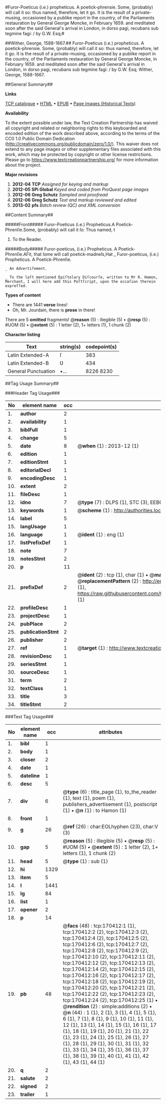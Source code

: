 #Furor-Poeticus (i.e.) propheticus. A poetick-phrensie. Some, (probably) will call it so: thus named, therefore, let it go. It is the result of a private-musing, occasioned by a publike report in the country, of the Parliaments restauration by General George Moncke, in February 1659. and meditated soon after the said General's arrival in London, in dorso pagi, recubans sub tegmine fagi: / by G.W. Esq;#

##Wither, George, 1588-1667.##
Furor-Poeticus (i.e.) propheticus. A poetick-phrensie. Some, (probably) will call it so: thus named, therefore, let it go. It is the result of a private-musing, occasioned by a publike report in the country, of the Parliaments restauration by General George Moncke, in February 1659. and meditated soon after the said General's arrival in London, in dorso pagi, recubans sub tegmine fagi: / by G.W. Esq;
Wither, George, 1588-1667.

##General Summary##

**Links**

[TCP catalogue](http://www.ota.ox.ac.uk/tcp/)  • 
[HTML](http://tei.it.ox.ac.uk/tcp/Texts-HTML/free/A96/A96749.html)  • 
[EPUB](http://tei.it.ox.ac.uk/tcp/Texts-EPUB/free/A96/A96749.epub) • 
[Page images (Historical Texts)](https://historicaltexts.jisc.ac.uk/eebo-99859494e)

**Availability**

To the extent possible under law, the Text Creation Partnership has waived all copyright and related or neighboring rights to this keyboarded and encoded edition of the work described above, according to the terms of the CC0 1.0 Public Domain Dedication (http://creativecommons.org/publicdomain/zero/1.0/). This waiver does not extend to any page images or other supplementary files associated with this work, which may be protected by copyright or other license restrictions. Please go to https://www.textcreationpartnership.org/ for more information about the project.

**Major revisions**

1. __2012-04__ __TCP__ *Assigned for keying and markup*
1. __2012-05__ __SPi Global__ *Keyed and coded from ProQuest page images*
1. __2012-06__ __Greg Schutz__ *Sampled and proofread*
1. __2012-06__ __Greg Schutz__ *Text and markup reviewed and edited*
1. __2013-02__ __pfs__ *Batch review (QC) and XML conversion*

##Content Summary##

#####Front#####
Furor-Poeticus (i.e.) Propheticus.A Poetick-Phrenſie.Some, (probably) will call it ſo: Thus named, t
1. To the Reader.

#####Body#####
Furor-poeticus, (i.e.) Propheticus. A Poetick-Phrenſie.AFit, that ſome will call poetick-madneſs,Hat
    _ Furor-poeticus, (i.e.) Propheticus. A Poetick-Phrenſie.

    _ An Advertiſement.

    _ To the laſt mentioned Epiſtolary Diſcourſe, written to Mr R. Hamon, Merchant, I will here add this Poſtſcript, upon the occaſion therein expreſſed.

**Types of content**

  * There are 1441 **verse** lines!
  * Oh, Mr. Jourdain, there is **prose** in there!

There are 5 **omitted** fragments! 
 @__reason__ (5) : illegible (5)  •  @__resp__ (5) : #UOM (5)  •  @__extent__ (5) : 1 letter (2), 1+ letters (1), 1 chunk (2)

**Character listing**


|Text|string(s)|codepoint(s)|
|---|---|---|
|Latin Extended-A|ſ|383|
|Latin Extended-B|Ʋ|434|
|General Punctuation|•…|8226 8230|

##Tag Usage Summary##

###Header Tag Usage###

|No|element name|occ|attributes|
|---|---|---|---|
|1.|__author__|2||
|2.|__availability__|1||
|3.|__biblFull__|1||
|4.|__change__|5||
|5.|__date__|8| @__when__ (1) : 2013-12 (1)|
|6.|__edition__|1||
|7.|__editionStmt__|1||
|8.|__editorialDecl__|1||
|9.|__encodingDesc__|1||
|10.|__extent__|2||
|11.|__fileDesc__|1||
|12.|__idno__|7| @__type__ (7) : DLPS (1), STC (3), EEBO-CITATION (1), PROQUEST (1), VID (1)|
|13.|__keywords__|1| @__scheme__ (1) : http://authorities.loc.gov/ (1)|
|14.|__label__|5||
|15.|__langUsage__|1||
|16.|__language__|1| @__ident__ (1) : eng (1)|
|17.|__listPrefixDef__|1||
|18.|__note__|7||
|19.|__notesStmt__|2||
|20.|__p__|11||
|21.|__prefixDef__|2| @__ident__ (2) : tcp (1), char (1)  •  @__matchPattern__ (2) : ([0-9\-]+):([0-9IVX]+) (1), (.+) (1)  •  @__replacementPattern__ (2) : http://eebo.chadwyck.com/downloadtiff?vid=$1&page=$2 (1), https://raw.githubusercontent.com/textcreationpartnership/Texts/master/tcpchars.xml#$1 (1)|
|22.|__profileDesc__|1||
|23.|__projectDesc__|1||
|24.|__pubPlace__|2||
|25.|__publicationStmt__|2||
|26.|__publisher__|2||
|27.|__ref__|1| @__target__ (1) : http://www.textcreationpartnership.org/docs/. (1)|
|28.|__revisionDesc__|1||
|29.|__seriesStmt__|1||
|30.|__sourceDesc__|1||
|31.|__term__|2||
|32.|__textClass__|1||
|33.|__title__|3||
|34.|__titleStmt__|2||


###Text Tag Usage###

|No|element name|occ|attributes|
|---|---|---|---|
|1.|__bibl__|1||
|2.|__body__|1||
|3.|__closer__|2||
|4.|__date__|1||
|5.|__dateline__|1||
|6.|__desc__|5||
|7.|__div__|6| @__type__ (6) : title_page (1), to_the_reader (1), text (1), poem (1), publishers_advertisement (1), postscript (1)  •  @__n__ (1) : to Hamon (1)|
|8.|__front__|1||
|9.|__g__|26| @__ref__ (26) : char:EOLhyphen (23), char:V (3)|
|10.|__gap__|5| @__reason__ (5) : illegible (5)  •  @__resp__ (5) : #UOM (5)  •  @__extent__ (5) : 1 letter (2), 1+ letters (1), 1 chunk (2)|
|11.|__head__|5| @__type__ (1) : sub (1)|
|12.|__hi__|1329||
|13.|__item__|5||
|14.|__l__|1441||
|15.|__lg__|84||
|16.|__list__|1||
|17.|__opener__|2||
|18.|__p__|14||
|19.|__pb__|48| @__facs__ (48) : tcp:170412:1 (1), tcp:170412:2 (2), tcp:170412:3 (2), tcp:170412:4 (2), tcp:170412:5 (2), tcp:170412:6 (2), tcp:170412:7 (2), tcp:170412:8 (2), tcp:170412:9 (2), tcp:170412:10 (2), tcp:170412:11 (2), tcp:170412:12 (2), tcp:170412:13 (2), tcp:170412:14 (2), tcp:170412:15 (2), tcp:170412:16 (2), tcp:170412:17 (2), tcp:170412:18 (2), tcp:170412:19 (2), tcp:170412:20 (2), tcp:170412:21 (2), tcp:170412:22 (2), tcp:170412:23 (2), tcp:170412:24 (2), tcp:170412:25 (1)  •  @__rendition__ (2) : simple:additions (2)  •  @__n__ (44) : 1 (1), 2 (1), 3 (1), 4 (1), 5 (1), 6 (1), 7 (1), 8 (1), 9 (1), 10 (1), 11 (1), 12 (1), 13 (1), 14 (1), 15 (1), 16 (1), 17 (1), 18 (1), 19 (1), 20 (1), 21 (1), 22 (1), 23 (1), 24 (1), 25 (1), 26 (1), 27 (1), 28 (1), 29 (1), 30 (1), 31 (1), 32 (1), 33 (1), 34 (1), 35 (1), 36 (1), 37 (1), 38 (1), 39 (1), 40 (1), 41 (1), 42 (1), 43 (1), 44 (1)|
|20.|__q__|2||
|21.|__salute__|2||
|22.|__signed__|2||
|23.|__trailer__|1||
